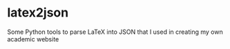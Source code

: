 # latex2json
Some Python tools to parse LaTeX into JSON that I used in creating my own academic website

